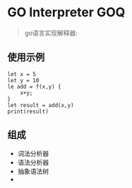# GO Interpreter GOQ
> go语言实现解释器: 
## 使用示例
```aiignore
let x = 5
let y = 10
le add = f(x,y) {
    x+y;
}
let result = add(x,y)
print(result)
```

## 组成
- 词法分析器
- 语法分析器
- 抽象语法树
- 